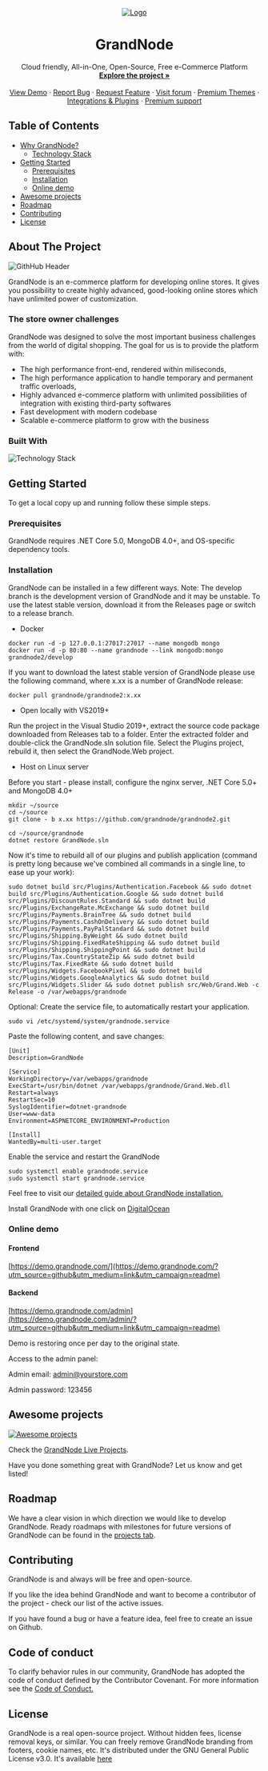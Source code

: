 <p align="center">
  <a href="https://grandnode.com/">
    <img src="https://grandnode.com/content/images/uploaded/Blog/githubnew1.jpg" alt="Logo">
  </a>

  <h1 align="center">GrandNode</h1>

  <p align="center">
    Cloud friendly, All-in-One, Open-Source, Free e-Commerce Platform 
    <br />
    <a href="https://grandnode.com/?utm_source=github&utm_medium=link&utm_campaign=readme"><strong>Explore the project »</strong></a>
    <br />
    <br />
    <a href="https://demo.grandnode.com/?utm_source=github&utm_medium=link&utm_campaign=readme">View Demo</a>
    ·
    <a href="https://github.com/grandnode/grandnode/issues">Report Bug</a>
    ·
    <a href="https://github.com/grandnode/grandnode/issues">Request Feature</a>
    ·
    <a href="https://grandnode.com/boards/?utm_source=github&utm_medium=link&utm_campaign=readme">Visit forum</a>
    ·
    <a href="https://grandnode.com/grandnode-themes/?utm_source=github&utm_medium=link&utm_campaign=readme">Premium Themes</a>
    ·
    <a href="https://grandnode.com/extensions/?utm_source=github&utm_medium=link&utm_campaign=readme">Integrations & Plugins</a>
    ·
    <a href="https://grandnode.com/premium-support-packages/?utm_source=github&utm_medium=link&utm_campaign=readme">Premium support</a>
  </p>
</p>



<!-- TABLE OF CONTENTS -->
## Table of Contents

* [Why GrandNode?](#about-the-project)
  * [Technology Stack](#built-with)
* [Getting Started](#getting-started)
  * [Prerequisites](#prerequisites)
  * [Installation](#installation)
  * [Online demo](#online-demo)
* [Awesome projects](#Awesome-projects)
* [Roadmap](#roadmap)
* [Contributing](#contributing)
* [License](#license)



## About The Project

![GithHub Header](https://grandnode.com/content/images/uploaded/Blog/gitbanner.jpg)

GrandNode is an e-commerce platform for developing online stores. It gives you possibility to create highly advanced, good-looking online stores which have unlimited power of customization. 

### The store owner challenges

GrandNode was designed to solve the most important business challenges from the world of digital shopping. The goal for us is to provide the platform with:
* The high performance front-end, rendered within miliseconds,
* The high performance application to handle temporary and permanent traffic overloads,
* Highly advanced e-commerce platform with unlimited possibilities of integration with existing third-party softwares
* Fast development with modern codebase
* Scalable e-commerce platform to grow with the business


### Built With

![Technology Stack](https://grandnode.com/content/images/uploaded/Blog/technologystack1.JPG)


<!-- GETTING STARTED -->
## Getting Started

To get a local copy up and running follow these simple steps.

### Prerequisites

GrandNode requires .NET Core 5.0, MongoDB 4.0+, and OS-specific dependency tools. 

### Installation

GrandNode can be installed in a few different ways. Note: The develop branch is the development version of GrandNode and it may be unstable. To use the
latest stable version, download it from the Releases page or switch to a release branch. 

* Docker 
```
docker run -d -p 127.0.0.1:27017:27017 --name mongodb mongo 
docker run -d -p 80:80 --name grandnode --link mongodb:mongo grandnode2/develop
``` 
If you want to download the latest stable version of GrandNode please use the following command, where x.xx is a number of GrandNode release: 
```
docker pull grandnode/grandnode2:x.xx 
```

* Open locally with VS2019+

Run the project in the Visual Studio 2019+, extract the source code package downloaded from Releases tab to a folder. Enter the extracted folder and double-click the GrandNode.sln solution file. Select the Plugins project, rebuild it, then select the GrandNode.Web project.

* Host on Linux server 

Before you start - please install, configure the nginx server, .NET Core 5.0+ and MongoDB 4.0+
```
mkdir ~/source
cd ~/source
git clone - b x.xx https://github.com/grandnode/grandnode2.git
```
```
cd ~/source/grandnode
dotnet restore GrandNode.sln
```
Now it's time to rebuild all of our plugins and publish application (command is pretty long because we've combined all commands in a single line, to ease up your work):
```
sudo dotnet build src/Plugins/Authentication.Facebook && sudo dotnet build src/Plugins/Authentication.Google && sudo dotnet build src/Plugins/DiscountRules.Standard && sudo dotnet build src/Plugins/ExchangeRate.McExchange && sudo dotnet build src/Plugins/Payments.BrainTree && sudo dotnet build src/Plugins/Payments.CashOnDelivery && sudo dotnet build stc/Plugins/Payments.PayPalStandard && sudo dotnet build src/Plugins/Shipping.ByWeight && sudo dotnet build src/Plugins/Shipping.FixedRateShipping && sudo dotnet build src/Plugins/Shipping.ShippingPoint && sudo dotnet build src/Plugins/Tax.CountryStateZip && sudo dotnet build stc/Plugins/Tax.FixedRate && sudo dotnet build src/Plugins/Widgets.FacebookPixel && sudo dotnet build stc/Plugins/Widgets.GoogleAnalytics && sudo dotnet build src/Plugins/Widgets.Slider && sudo dotnet publish src/Web/Grand.Web -c Release -o /var/webapps/grandnode
```
Optional: Create the service file, to automatically restart your application.
```
sudo vi /etc/systemd/system/grandnode.service
```
Paste the following content, and save changes:
```
[Unit]
Description=GrandNode

[Service]
WorkingDirectory=/var/webapps/grandnode
ExecStart=/usr/bin/dotnet /var/webapps/grandnode/Grand.Web.dll
Restart=always
RestartSec=10
SyslogIdentifier=dotnet-grandnode
User=www-data
Environment=ASPNETCORE_ENVIRONMENT=Production

[Install]
WantedBy=multi-user.target
```
Enable the service and restart the GrandNode
```
sudo systemctl enable grandnode.service
sudo systemctl start grandnode.service
``` 
Feel free to visit our [detailed guide about GrandNode installation.](https://grandnode.com/how-to-install-grandnode-on-linux-ubuntu-1604/?utm_source=github&utm_medium=link&utm_campaign=readme)

Install GrandNode with one click on [DigitalOcean](https://marketplace.digitalocean.com/apps/grandnode?refcode=8eafb78fb6ae)


### Online demo 
#### Frontend #### 
[https://demo.grandnode.com/](https://demo.grandnode.com/?utm_source=github&utm_medium=link&utm_campaign=readme)

#### Backend #### 
[https://demo.grandnode.com/admin](https://demo.grandnode.com/admin/?utm_source=github&utm_medium=link&utm_campaign=readme) 


Demo is restoring once per day to the original state. 

Access to the admin panel:

Admin email: admin@yourstore.com 

Admin password: 123456


## Awesome projects

[![Awesome projects](https://grandnode.com/content/images/uploaded/Blog/awesomeprojectsgit1.JPG)](https://grandnode.com/showcase/?utm_source=github&utm_medium=link&utm_campaign=readme)

Check the [GrandNode Live Projects](https://grandnode.com/showcase/?utm_source=github&utm_medium=link&utm_campaign=readme).

Have you done something great with GrandNode? Let us know and get listed!


## Roadmap

We have a clear vision in which direction we would like to develop GrandNode. Ready roadmaps with milestones for future versions of GrandNode can be found in the [projects tab](https://github.com/grandnode/grandnode/projects).


## Contributing

GrandNode is and always will be free and open-source.

If you like the idea behind GrandNode and want to become a contributor of the project - check our list of the active issues.

If you have found a bug or have a feature idea, feel free to create an issue on Github.


## Code of conduct

To clarify behavior rules in our community, GrandNode has adopted the code of conduct defined by the Contributor Covenant. For more information see the [Code of Conduct.](https://www.contributor-covenant.org/version/2/0/code_of_conduct/)

## License

GrandNode is a real open-source project. Without hidden fees, license removal keys, or similar. You can freely remove GrandNode branding from footers, cookie names, etc. It's distributed under the GNU General Public License v3.0. It's available [here](https://github.com/grandnode/grandnode2/blob/master/LICENSE)
